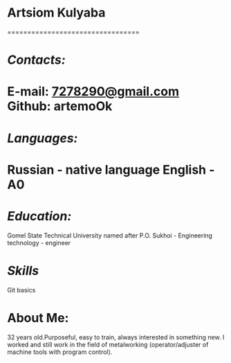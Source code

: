 # **Artsiom Kulyaba**
=================================
# ***Contacts:***
E-mail: 7278290@gmail.com
Github: artemoOk
=================================
# ***Languages:***
Russian - native language
English - A0
===============================
# ***Education:***
Gomel State Technical University named after P.O. Sukhoi - 
Engineering technology - engineer
# ***Skills***
Git basics
# About Me: 
32 years old.Purposeful, easy to train, always interested in something new.
I worked and still work in the field of metalworking (operator/adjuster of machine tools with program control).
